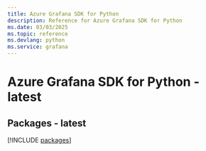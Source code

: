 ```yaml
---
title: Azure Grafana SDK for Python
description: Reference for Azure Grafana SDK for Python
ms.date: 03/03/2025
ms.topic: reference
ms.devlang: python
ms.service: grafana
---
```

# Azure Grafana SDK for Python - latest
## Packages - latest
[!INCLUDE [packages](grafana-index.md)]